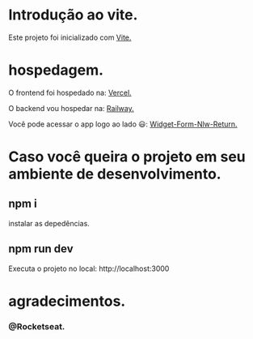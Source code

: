 # Introdução ao vite.
Este projeto foi inicializado com <a href="https://vitejs.dev/guide/">Vite.</a>

# hospedagem.
O frontend foi hospedado na: <a href="https://vercel.com/">Vercel.</a>

O backend vou hospedar na: <a href="https://railway.app/">Railway.</a>

Você pode acessar o app logo ao lado &#x1F603;:
<a href="https://widget-form-nlw-return-dw2uhtj0i-mateusfelixdias.vercel.app/">Widget-Form-Nlw-Return.</a>

# Caso você queira o projeto em seu ambiente de desenvolvimento.
<h2>npm i</h2>
instalar as depedências.

<h2>npm run dev</h2>
Executa o projeto no local: http://localhost:3000

# agradecimentos.
<h3>@Rocketseat.</h3>
